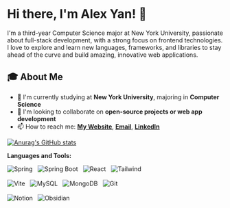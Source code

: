 # Hi there, I'm Alex Yan! 👋

I'm a third-year Computer Science major at New York University, passionate about full-stack development, with a strong focus on frontend technologies. I love to explore and learn new languages, frameworks, and libraries to stay ahead of the curve and build amazing, innovative web applications.

## 🎓 About Me

- 🔭 I'm currently studying at **New York University**, majoring in **Computer Science**
- 👯 I'm looking to collaborate on **open-source projects or web app development**
- 📫 How to reach me: **[My Website](http://alexyan.me)**, **[Email](mailto:alex.yan@nyu.edu)**, **[LinkedIn](https://www.linkedin.com/in/alexyuyan/)**

[![Anurag's GitHub stats](https://github-readme-stats.vercel.app/api?username=Alex-YuYan&show_icons=true&theme=tokyonight&count_private=true)](https://github.com/anuraghazra/github-readme-stats)

**Languages and Tools:** 

![Spring](https://img.shields.io/badge/-Spring%20Framework-black?logo=spring&style=social)&nbsp;&nbsp;
![Spring Boot](https://img.shields.io/badge/-Spring%20Boot-black?logo=springboot&style=social)&nbsp;&nbsp;
![React](https://img.shields.io/badge/-React-black?logo=react&style=social)&nbsp;&nbsp;
![Tailwind](https://img.shields.io/badge/-TailwindCSS-black?logo=tailwindcss&style=social)&nbsp;&nbsp;
<br></br>
![Vite](https://img.shields.io/badge/-Vite-black?logo=vite&style=social)&nbsp;&nbsp;
![MySQL](https://img.shields.io/badge/-MySQL-black?logo=mysql&style=social)&nbsp;&nbsp;
![MongoDB](https://img.shields.io/badge/-MongoDB-black?logo=mongodb&style=social)&nbsp;&nbsp;
![Git](https://img.shields.io/badge/-Git-black?logo=git&style=social)&nbsp;&nbsp;
<br></br>
![Notion](https://img.shields.io/badge/-Notion-black?logo=notion&style=social)&nbsp;&nbsp;
![Obsidian](https://img.shields.io/badge/-Obsidian-black?logo=obsidian&style=social)&nbsp;&nbsp;
